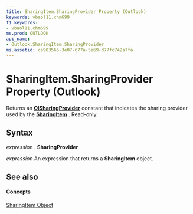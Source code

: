 ```yaml
---
title: SharingItem.SharingProvider Property (Outlook)
keywords: vbaol11.chm699
f1_keywords:
- vbaol11.chm699
ms.prod: OUTLOOK
api_name:
- Outlook.SharingItem.SharingProvider
ms.assetid: ce903565-3e07-677a-5e69-d77fc742a7fa
---
```



# SharingItem.SharingProvider Property (Outlook)

Returns an  **[OlSharingProvider](olsharingprovider-enumeration-outlook.md)** constant that indicates the sharing provider used by the **[SharingItem](sharingitem-object-outlook.md)** . Read-only.


## Syntax

 _expression_ . **SharingProvider**

 _expression_ An expression that returns a **SharingItem** object.


## See also


#### Concepts


[SharingItem Object](sharingitem-object-outlook.md)


